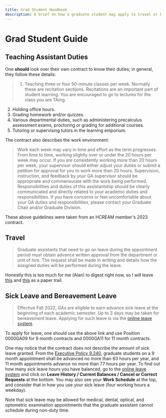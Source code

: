 ```yaml
---
title: Grad Student Handbook
description: A brief on how a graduate student may apply to travel or be medically ill without being fired, or other things!
---
```


# Grad Student Guide
## Teaching Assistant Duties
One **should** look over their own contract to know their duties; in general, they follow these details:

  > 1. Teaching three or four 50-minute classes per week. Normally these are recitation sectijons. Recitations are an important part of student learning. You are encouraged to go to lectures for the class you are TAing.
  2. Holding office hours.
  3. Grading homework and/or quizzes.
  4. Various departmental duties, such as administering precalculus assessment exams, proctoring or grading for additional courses.
  5. Tutoring or supervising tutors in the learning emporium.

The contract also describes the work environment:
  > Work each week may vary in time and effort as the term progresses. From time to time, working slightly over or under the 20 hours per week may occur. If you are consistently working more than 20 hours per week, your supervisor should either adjust your duties or submit a petition for approval for you to work more than 20 hours. Supervision, instruction, and feedback by your GA supervisor should be appropriate and commensurate with the work being performed. Responsibilities and duties of this assistantship should be clearly communicated and directly related to your academic duties and responsibilities. If you have concerns or feel uncomfortable about your GA duties and responsibilities, please contact your Graduate Chair and/or Graduate Division.

These above guidelines were taken from an HCREAM member's 2023 contract.

## Travel

> Graduate assistants that need to go on leave during the appointment period must obtain advance written approval from the department or unit of hire. The request shall be made in writing and details how the assigned duties will be performed during the leave.

Honestly this is too much for me (Alan) to digest right now, so I will leave [this](https://www.hawaii.edu/policy/docs/temp/ap8.851.pdf) and [this](https://www.hawaii.edu/etravel/faq_expenseList.html) as a paper trail.


## Sick Leave and Bereavement Leave

> Effective Fall 2022, GAs are eligible to earn advance sick leave at the beginning of each academic semester. Up to 3 days may be taken for bereavement leave. Applying for such leave is via the [online leave system](https://www.hawaii.edu/leave/requesterTransaction1.mvc).

To apply for leave, one should use the above link and use Position 0000GA09 for 9 month contracts and 0000GA11 for 11 month contracts.

One may notice that the contract does not describe the amount of sick leave granted. From the [Executive Policy 9.240](https://www.hawaii.edu/policy/?action=viewPolicy&policySection=ep&policyChapter=9&policyNumber=240), graduate students on a 9 month appointment shall be advanced no more than 63 hours per year, and 11 month appointments advance no more than 77 hours per year. To find out how many sick leave hours you have balanced, go to the [online leave system](https://www.hawaii.edu/leave/requesterTransaction1.mvc) and click on **Leave History / Current Balances / Cancel or Correct Requests** at the bottom. You may also see your **Work Schedule** at the top, and consider that in how you use your sick leave (four working hours a weekday).

Note that sick leave may be allowed for medical, dental, optical, and optometric examination appointments that the graduate assistant cannot schedule during non-duty time.
